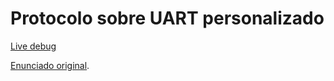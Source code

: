 # Protocolo sobre UART personalizado

[Live debug](https://www.youtube.com/watch?v=YcwBA3DK0Sk)

[Enunciado original](https://gitlab.com/fse_fga/exercicios/exercicio-1-uart).